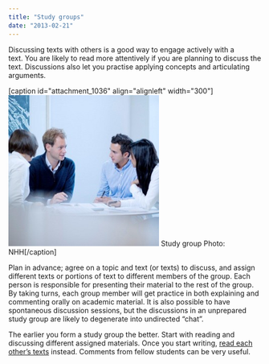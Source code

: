 ```yaml
---
title: "Study groups"
date: "2013-02-21"
---
```


Discussing texts with others is a good way to engage actively with a text. You are likely to read more attentively if you are planning to discuss the text. Discussions also let you practise applying concepts and articulating arguments.

\[caption id="attachment\_1036" align="alignleft" width="300"\][![](./images/Kategori_studier5-1-300x300.jpg)](/en/reading/study-groups/kategori_studier5-1/) Study group Photo: NHH\[/caption\]

Plan in advance; agree on a topic and text (or texts) to discuss, and assign different texts or portions of text to different members of the group. Each person is responsible for presenting their material to the rest of the group. By taking turns, each group member will get practice in both explaining and commenting orally on academic material. It is also possible to have spontaneous discussion sessions, but the discussions in an unprepared study group are likely to degenerate into undirected “chat”.

The earlier you form a study group the better. Start with reading and discussing different assigned materials. Once you start writing, [read each other’s texts](/en/writing/the-writing-process/writing-groups/) instead. Comments from fellow students can be very useful.
